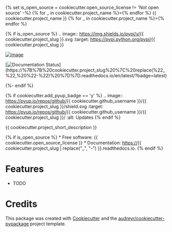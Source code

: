 {% set is_open_source = cookiecutter.open_source_license != 'Not
open source' -%} {% for _ in cookiecutter.project_name %}={% endfor
%} {{ cookiecutter.project_name }} {% for _ in
cookiecutter.project_name %}={% endfor %}

{% if is_open_source %} .. image:: <https://img.shields.io/pypi/v/>{{
cookiecutter.project_slug }}.svg :target:
<https://pypi.python.org/pypi/>{{ cookiecutter.project_slug }}

[![image](https://img.shields.io/travis/%7B%7B%20cookiecutter.github_username%20%7D%7D/%7B%7B%20cookiecutter.project_slug%20%7D%7D.svg)](https://travis-ci.com/%7B%7B%20cookiecutter.github_username%20%7D%7D/%7B%7B%20cookiecutter.project_slug%20%7D%7D)

[![Documentation Status](https://readthedocs.org/projects/%7B%7B%20cookiecutter.project_slug%20%7C%20replace(%22_%22,%20%22-%22)%20%7D%7D/badge/?version=latest)](https://%7B%7B%20cookiecutter.project_slug%20%7C%20replace(%22_%22,%20%22-%22)%20%7D%7D.readthedocs.io/en/latest/?badge=latest)

{%- endif %}

{% if cookiecutter.add_pyup_badge == 'y' %} .. image::
<https://pyup.io/repos/github/>{{ cookiecutter.github_username }}/{{
cookiecutter.project_slug }}/shield.svg :target:
<https://pyup.io/repos/github/>{{ cookiecutter.github_username }}/{{
cookiecutter.project_slug }}/ :alt: Updates {% endif %}

{{ cookiecutter.project_short_description }}

{% if is_open_source %} * Free software: {{
cookiecutter.open_source_license }} * Documentation: <https://>{{
cookiecutter.project_slug | replace("_", "-") }}.readthedocs.io.
{% endif %}

Features
========

-   TODO

Credits
=======

This package was created with [Cookiecutter]() and the
[audreyr/cookiecutter-pypackage]() project template.
